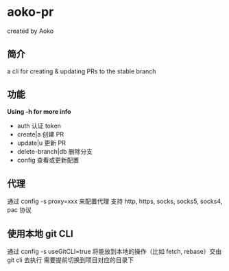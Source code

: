 # aoko-pr
created by Aoko

## 简介

a cli for creating & updating PRs to the stable branch

## 功能
**Using -h for more info**
- auth 认证 token
- create|a 创建 PR
- update|u 更新 PR
- delete-branch|db 删除分支
- config 查看或更新配置

## 代理
通过 config -s proxy=xxx 来配置代理
支持 http, https, socks, socks5, socks4, pac 协议

## 使用本地 git CLI
通过 config -s useGitCLI=true
将能放到本地的操作（比如 fetch, rebase）交由 git cli 去执行
需要提前切换到项目对应的目录下
